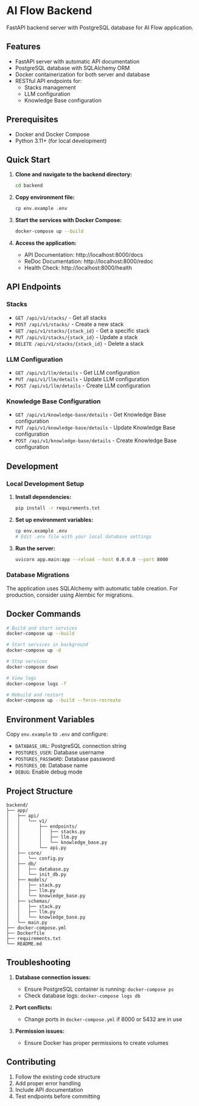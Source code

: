# AI Flow Backend

FastAPI backend server with PostgreSQL database for AI Flow application.

## Features

- FastAPI server with automatic API documentation
- PostgreSQL database with SQLAlchemy ORM
- Docker containerization for both server and database
- RESTful API endpoints for:
  - Stacks management
  - LLM configuration
  - Knowledge Base configuration

## Prerequisites

- Docker and Docker Compose
- Python 3.11+ (for local development)

## Quick Start

1. **Clone and navigate to the backend directory:**
   ```bash
   cd backend
   ```

2. **Copy environment file:**
   ```bash
   cp env.example .env
   ```

3. **Start the services with Docker Compose:**
   ```bash
   docker-compose up --build
   ```

4. **Access the application:**
   - API Documentation: http://localhost:8000/docs
   - ReDoc Documentation: http://localhost:8000/redoc
   - Health Check: http://localhost:8000/health

## API Endpoints

### Stacks
- `GET /api/v1/stacks/` - Get all stacks
- `POST /api/v1/stacks/` - Create a new stack
- `GET /api/v1/stacks/{stack_id}` - Get a specific stack
- `PUT /api/v1/stacks/{stack_id}` - Update a stack
- `DELETE /api/v1/stacks/{stack_id}` - Delete a stack

### LLM Configuration
- `GET /api/v1/llm/details` - Get LLM configuration
- `PUT /api/v1/llm/details` - Update LLM configuration
- `POST /api/v1/llm/details` - Create LLM configuration

### Knowledge Base Configuration
- `GET /api/v1/knowledge-base/details` - Get Knowledge Base configuration
- `PUT /api/v1/knowledge-base/details` - Update Knowledge Base configuration
- `POST /api/v1/knowledge-base/details` - Create Knowledge Base configuration

## Development

### Local Development Setup

1. **Install dependencies:**
   ```bash
   pip install -r requirements.txt
   ```

2. **Set up environment variables:**
   ```bash
   cp env.example .env
   # Edit .env file with your local database settings
   ```

3. **Run the server:**
   ```bash
   uvicorn app.main:app --reload --host 0.0.0.0 --port 8000
   ```

### Database Migrations

The application uses SQLAlchemy with automatic table creation. For production, consider using Alembic for migrations.

## Docker Commands

```bash
# Build and start services
docker-compose up --build

# Start services in background
docker-compose up -d

# Stop services
docker-compose down

# View logs
docker-compose logs -f

# Rebuild and restart
docker-compose up --build --force-recreate
```

## Environment Variables

Copy `env.example` to `.env` and configure:

- `DATABASE_URL`: PostgreSQL connection string
- `POSTGRES_USER`: Database username
- `POSTGRES_PASSWORD`: Database password
- `POSTGRES_DB`: Database name
- `DEBUG`: Enable debug mode

## Project Structure

```
backend/
├── app/
│   ├── api/
│   │   └── v1/
│   │       ├── endpoints/
│   │       │   ├── stacks.py
│   │       │   ├── llm.py
│   │       │   └── knowledge_base.py
│   │       └── api.py
│   ├── core/
│   │   └── config.py
│   ├── db/
│   │   ├── database.py
│   │   └── init_db.py
│   ├── models/
│   │   ├── stack.py
│   │   ├── llm.py
│   │   └── knowledge_base.py
│   ├── schemas/
│   │   ├── stack.py
│   │   ├── llm.py
│   │   └── knowledge_base.py
│   └── main.py
├── docker-compose.yml
├── Dockerfile
├── requirements.txt
└── README.md
```

## Troubleshooting

1. **Database connection issues:**
   - Ensure PostgreSQL container is running: `docker-compose ps`
   - Check database logs: `docker-compose logs db`

2. **Port conflicts:**
   - Change ports in `docker-compose.yml` if 8000 or 5432 are in use

3. **Permission issues:**
   - Ensure Docker has proper permissions to create volumes

## Contributing

1. Follow the existing code structure
2. Add proper error handling
3. Include API documentation
4. Test endpoints before committing 